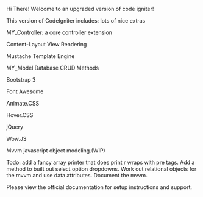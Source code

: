 Hi There! 
Welcome to an upgraded version of code igniter! 

This version of CodeIgniter includes: lots of nice extras

MY_Controller: a core controller extension 

Content-Layout View Rendering

Mustache Template Engine

MY_Model Database CRUD Methods

Bootstrap 3

Font Awesome

Animate.CSS

Hover.CSS

jQuery

Wow.JS

Mvvm javascript object modeling.(WIP)

Todo:
add a fancy array printer that does print r wraps with pre tags.
Add a method to built out select option dropdowns.
Work out relational objects for the mvvm and use data attributes. 
Document the mvvm.

Please view the official documentation for setup instructions and support. 
